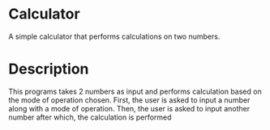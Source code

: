 # Calculator
A simple calculator that performs calculations on two numbers.
# Description
This programs takes 2 numbers as input and performs calculation based on the mode of operation chosen. First, the user is asked to input a number along with a mode of operation.
Then, the user is asked to input another number after which, the calculation is performed
